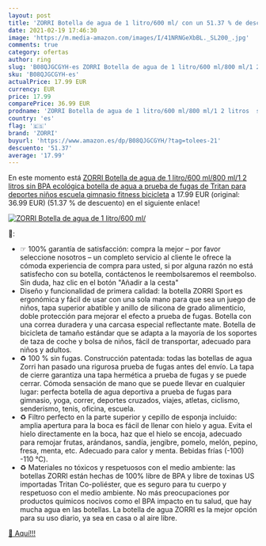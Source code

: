 ```yaml
---
layout: post
title: 'ZORRI Botella de agua de 1 litro/600 ml/ con un 51.37 % de descuento'
date: 2021-02-19 17:46:30
image: 'https://m.media-amazon.com/images/I/41NRNGeXbBL._SL200_.jpg'
comments: true
category: ofertas
author: ring
slug: 'B08QJGCGYH-es ZORRI Botella de agua de 1 litro/600 ml/800 ml/1 2 litros...'
sku: 'B08QJGCGYH-es'
actualPrice: 17.99 EUR
currency: EUR
price: 17.99
comparePrice: 36.99 EUR
prodname: 'ZORRI Botella de agua de 1 litro/600 ml/800 ml/1 2 litros  sin BPA  ecológica  botella de agua a prueba de fugas de Tritan  para deportes  niños  escuela  gimnasio  fitness  bicicleta'
country: 'es'
flag: '🇪🇸'
brand: 'ZORRI'
buyurl: 'https://www.amazon.es/dp/B08QJGCGYH/?tag=tolees-21'
descuento: '51.37'
average: '17.99'
---
```


En este momento está [ZORRI Botella de agua de 1 litro/600 ml/800 ml/1 2 litros  sin BPA  ecológica  botella de agua a prueba de fugas de Tritan  para deportes  niños  escuela  gimnasio  fitness  bicicleta](https://www.amazon.es/dp/B08QJGCGYH/?tag=tolees-21) a 17.99 EUR (original: 36.99 EUR) (51.37 %  de descuento) en el siguiente enlace!

[![ZORRI Botella de agua de 1 litro/600 ml/](https://m.media-amazon.com/images/I/41NRNGeXbBL._SL200_.jpg)](https://www.amazon.es/dp/B08QJGCGYH/?tag=tolees-21)

🔎:

- ☞ 100% garantía de satisfacción: compra la mejor – por favor seleccione nosotros – un completo servicio al cliente le ofrece la cómoda experiencia de compra para usted, si por alguna razón no está satisfecho con su botella, contáctenos le reembolsaremos el reembolso. Sin duda, haz clic en el botón "Añadir a la cesta"
- Diseño y funcionalidad de primera calidad: la botella ZORRI Sport es ergonómica y fácil de usar con una sola mano para que sea un juego de niños, tapa superior abatible y anillo de silicona de grado alimenticio, doble protección para mejorar el efecto a prueba de fugas. Botella con una correa duradera y una carcasa especial reflectante mate. Botella de bicicleta de tamaño estándar que se adapta a la mayoría de los soportes de taza de coche y bolsa de niños, fácil de transportar, adecuado para niños y adultos.
- ♻️ 100 % sin fugas. Construcción patentada: todas las botellas de agua Zorri han pasado una rigurosa prueba de fugas antes del envío. La tapa de cierre garantiza una tapa hermética a prueba de fugas y se puede cerrar. Cómoda sensación de mano que se puede llevar en cualquier lugar: perfecta botella de agua deportiva a prueba de fugas para gimnasio, yoga, correr, deportes cruzados, viajes, atletas, ciclismo, senderismo, tenis, oficina, escuela.
- ♻️ Filtro perfecto en la parte superior y cepillo de esponja incluido: amplia apertura para la boca es fácil de llenar con hielo y agua. Evita el hielo directamente en la boca, haz que el hielo se encoja, adecuado para remojar frutas, arándanos, sandía, jengibre, pomelo, melón, pepino, fresa, menta, etc. Adecuado para calor y menta. Bebidas frías (-100) -110 ℃).
- ♻️ Materiales no tóxicos y respetuosos con el medio ambiente: las botellas ZORRI están hechas de 100% libre de BPA y libre de toxinas US importadas Tritan Co-poliéster, que es seguro para tu cuerpo y respetuoso con el medio ambiente. No más preocupaciones por productos químicos nocivos como el BPA impacto en tu salud, que hay mucha agua en las botellas. La botella de agua ZORRI es la mejor opción para su uso diario, ya sea en casa o al aire libre.

[🛒 Aquí!!!](https://www.amazon.es/dp/B08QJGCGYH/?tag=tolees-21)

